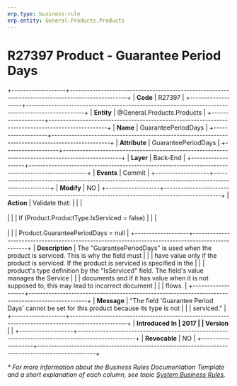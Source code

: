 ```yaml
---
erp.type: business-rule
erp.entity: General.Products.Products
---
```


# R27397 Product - Guarantee Period Days
+-------------------+--------------------------------------------------------------------------------------------------+
| **Code**          | R27397                                                                                           |
+-------------------+--------------------------------------------------------------------------------------------------+
| **Entity**        | @General.Products.Products                                                                       |
+-------------------+--------------------------------------------------------------------------------------------------+
| **Name**          | GuaranteePeriodDays                                                                              |
+-------------------+--------------------------------------------------------------------------------------------------+
| **Attribute**     | GuaranteePeriodDays                                                                              |
+-------------------+--------------------------------------------------------------------------------------------------+
| **Layer**         | Back-End                                                                                         |
+-------------------+--------------------------------------------------------------------------------------------------+
| **Events**        | Commit                                                                                           |
+-------------------+--------------------------------------------------------------------------------------------------+
| **Modify**        | NO                                                                                               |
+-------------------+--------------------------------------------------------------------------------------------------+
| **Action**        | Validate that:                                                                                   |
|                   | <br/><br/>                                                                                       |
|                   | If (Product.ProductType.IsServiced = false)                                                      |
|                   | <br/><br/>                                                                                       |
|                   | Product.GuaranteePeriodDays = null                                                               |
+-------------------+--------------------------------------------------------------------------------------------------+
| **Description**   | The \"GuaranteePeriodDays\" is used when the product is serviced. This is why the field must     |
|                   | have value only if the product is serviced. If the product is serviced is specified in the       |
|                   | product\'s type definition by the \"IsServiced\" field. The field\'s value manages the Service   |
|                   | documents and if it has value when it is not supposed to, this may lead to incorrect document    |
|                   | flows.                                                                                           |
+-------------------+--------------------------------------------------------------------------------------------------+
| **Message**       | \"The field \'Guarantee Period Days\' cannot be set for this product because its type is not     |
|                   | serviced.\"                                                                                      |
+-------------------+--------------------------------------------------------------------------------------------------+
| **Introduced In   | 2017                                                                                             |
| Version**         |                                                                                                  |
+-------------------+--------------------------------------------------------------------------------------------------+
| **Revocable**     | NO                                                                                               |
+-------------------+--------------------------------------------------------------------------------------------------+

*\* For more information about the Business Rules Documentation Template and a short explanation of each column, see
topic [System Business Rules](../templates/template-description-system-business-rules.md).*
